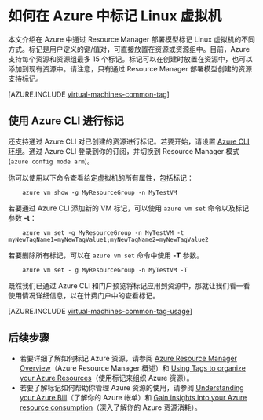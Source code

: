 <properties
   pageTitle="如何标记 Linux 虚拟机 | Azure"
   description="了解如何标记使用 Resource Manager 部署模型在 Azure 中创建的 Linux 虚拟机。"
   services="virtual-machines-linux"
   documentationCenter=""
   authors="mmccrory"
   manager="timlt"
   editor="tysonn"
   tags="azure-resource-manager"/>

<tags
   ms.service="virtual-machines-linux"
   ms.devlang="na"
   ms.topic="article"
   ms.tgt_pltfrm="vm-linux"
   ms.workload="infrastructure-services"
   ms.date="07/05/2016"
   wacn.date="12/26/2016"
   ms.author="memccror"/>

# 如何在 Azure 中标记 Linux 虚拟机

本文介绍在 Azure 中通过 Resource Manager 部署模型标记 Linux 虚拟机的不同方式。标记是用户定义的键/值对，可直接放置在资源或资源组中。目前，Azure 支持每个资源和资源组最多 15 个标记。标记可以在创建时放置在资源中，也可以添加到现有资源中。请注意，只有通过 Resource Manager 部署模型创建的资源支持标记。

[AZURE.INCLUDE [virtual-machines-common-tag](../../includes/virtual-machines-common-tag.md)]

## 使用 Azure CLI 进行标记

还支持通过 Azure CLI 对已创建的资源进行标记。若要开始，请设置 [Azure CLI 环境](/documentation/articles/xplat-cli-azure-resource-manager/)。通过 Azure CLI 登录到你的订阅，并切换到 Resource Manager 模式 (`azure config mode arm`)。

你可以使用以下命令查看给定虚拟机的所有属性，包括标记：

        azure vm show -g MyResourceGroup -n MyTestVM

若要通过 Azure CLI 添加新的 VM 标记，可以使用 `azure vm set` 命令以及标记参数 **-t**：

        azure vm set -g MyResourceGroup -n MyTestVM -t myNewTagName1=myNewTagValue1;myNewTagName2=myNewTagValue2

若要删除所有标记，可以在 `azure vm set` 命令中使用 **-T** 参数。

        azure vm set - g MyResourceGroup -n MyTestVM -T


既然我们已通过 Azure CLI 和门户预览将标记应用到资源中，那就让我们看一看使用情况详细信息，以在计费门户中的查看标记。

[AZURE.INCLUDE [virtual-machines-common-tag-usage](../../includes/virtual-machines-common-tag-usage.md)]

## 后续步骤

* 若要详细了解如何标记 Azure 资源，请参阅 [Azure Resource Manager Overview][]（Azure Resource Manager 概述）和 [Using Tags to organize your Azure Resources][]（使用标记来组织 Azure 资源）。
* 若要了解标记如何帮助你管理 Azure 资源的使用，请参阅 [Understanding your Azure Bill][]（了解你的 Azure 帐单）和 [Gain insights into your Azure resource consumption][]（深入了解你的 Azure 资源消耗）。





[Azure CLI 环境]: /documentation/articles/xplat-cli-azure-resource-manager/
[Azure Resource Manager Overview]: /documentation/articles/resource-group-overview/
[Using Tags to organize your Azure Resources]: /documentation/articles/resource-group-using-tags/
[Understanding your Azure Bill]: /documentation/articles/billing-understand-your-bill/
[Gain insights into your Azure resource consumption]: /documentation/articles/billing-usage-rate-card-overview/

<!---HONumber=Mooncake_Quality_Review_1215_2016-->